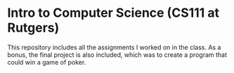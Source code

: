 # Intro to Computer Science (CS111 at Rutgers)

This repository includes all the assignments I worked on in the class. As a bonus, the final project is also included, which was to create a program that could win a game of poker.
